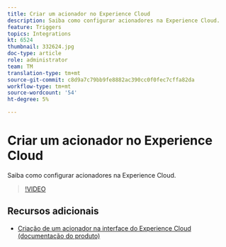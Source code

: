 ```yaml
---
title: Criar um acionador no Experience Cloud
description: Saiba como configurar acionadores na Experience Cloud.
feature: Triggers
topics: Integrations
kt: 6524
thumbnail: 332624.jpg
doc-type: article
role: administrator
team: TM
translation-type: tm+mt
source-git-commit: c8d9a7c79bb9fe8882ac390cc0f0fec7cffa82da
workflow-type: tm+mt
source-wordcount: '54'
ht-degree: 5%

---
```



# Criar um acionador no Experience Cloud

Saiba como configurar acionadores na Experience Cloud.

>[!VIDEO](https://video.tv.adobe.com/v/332624?quality=12)

## Recursos adicionais

* [Criação de um acionador na interface do Experience Cloud (documentação do produto)](https://experienceleague.adobe.com/docs/campaign-standard/using/integrating-with-adobe-cloud/working-with-campaign-and-triggers/configuring-triggers-in-experience-cloud.html?lang=en#creating-a-trigger-in-the-experience-cloud-interface)